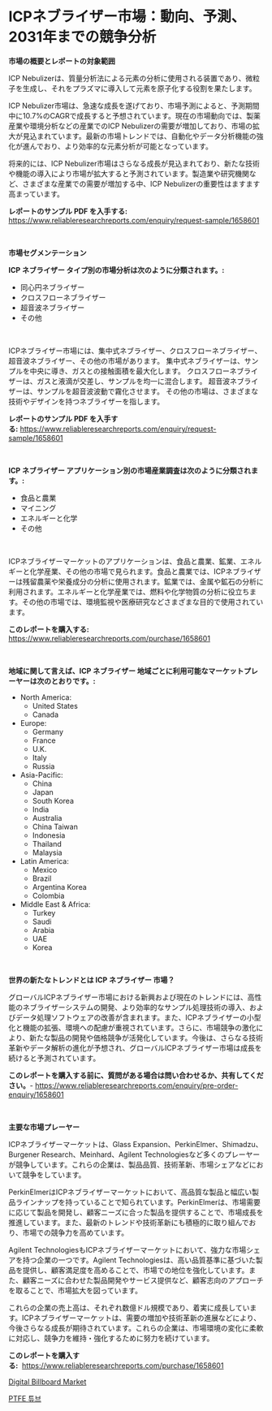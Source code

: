 <p><h1>ICPネブライザー市場：動向、予測、2031年までの競争分析</h1></p><p><strong>市場の概要とレポートの対象範囲</strong></p>
<p><p>ICP Nebulizerは、質量分析法による元素の分析に使用される装置であり、微粒子を生成し、それをプラズマに導入して元素を原子化する役割を果たします。</p><p>ICP Nebulizer市場は、急速な成長を遂げており、市場予測によると、予測期間中に10.7%のCAGRで成長すると予想されています。現在の市場動向では、製薬産業や環境分析などの産業でのICP Nebulizerの需要が増加しており、市場の拡大が見込まれています。最新の市場トレンドでは、自動化やデータ分析機能の強化が進んでおり、より効率的な元素分析が可能となっています。</p><p>将来的には、ICP Nebulizer市場はさらなる成長が見込まれており、新たな技術や機能の導入により市場が拡大すると予測されています。製造業や研究機関など、さまざまな産業での需要が増加する中、ICP Nebulizerの重要性はますます高まっています。</p></p>
<p><strong>レポートのサンプル PDF を入手する:</strong> <a href="https://www.reliableresearchreports.com/enquiry/request-sample/1658601">https://www.reliableresearchreports.com/enquiry/request-sample/1658601</a></p>
<p>&nbsp;</p>
<p><strong>市場セグメンテーション</strong></p>
<p><strong>ICP ネブライザー タイプ別の市場分析は次のように分類されます。:</strong></p>
<p><ul><li>同心円ネブライザー</li><li>クロスフローネブライザー</li><li>超音波ネブライザー</li><li>その他</li></ul></p>
<p>&nbsp;</p>
<p><p>ICPネブライザー市場には、集中式ネブライザー、クロスフローネブライザー、超音波ネブライザー、その他の市場があります。 集中式ネブライザーは、サンプルを中央に導き、ガスとの接触面積を最大化します。 クロスフローネブライザーは、ガスと液滴が交差し、サンプルを均一に混合します。 超音波ネブライザーは、サンプルを超音波波動で霧化させます。 その他の市場は、さまざまな技術やデザインを持つネブライザーを指します。</p></p>
<p><strong>レポートのサンプル PDF を入手する:</strong>&nbsp;<a href="https://www.reliableresearchreports.com/enquiry/request-sample/1658601">https://www.reliableresearchreports.com/enquiry/request-sample/1658601</a></p>
<p>&nbsp;</p>
<p><strong> ICP ネブライザー アプリケーション別の市場産業調査は次のように分類されます。:</strong></p>
<p><ul><li>食品と農業</li><li>マイニング</li><li>エネルギーと化学</li><li>その他</li></ul></p>
<p>&nbsp;</p>
<p><p>ICPネブライザーマーケットのアプリケーションは、食品と農業、鉱業、エネルギーと化学産業、その他の市場で見られます。食品と農業では、ICPネブライザーは残留農薬や栄養成分の分析に使用されます。鉱業では、金属や鉱石の分析に利用されます。エネルギーと化学産業では、燃料や化学物質の分析に役立ちます。その他の市場では、環境監視や医療研究などさまざまな目的で使用されています。</p></p>
<p><strong>このレポートを購入する:</strong>&nbsp; <a href="https://www.reliableresearchreports.com/purchase/1658601">https://www.reliableresearchreports.com/purchase/1658601</a></p>
<p>&nbsp;</p>
<p><strong>地域に関して言えば、ICP ネブライザー 地域ごとに利用可能なマーケットプレーヤーは次のとおりです。:</strong></p>
<p><ul>
    <li>
        North America:
        <ul>
            <li>United States</li>
            <li>Canada</li>
        </ul>
    </li>
    <li>
        Europe:
        <ul>
            <li>Germany</li>
            <li>France</li>
            <li>U.K.</li>
            <li>Italy</li>
            <li>Russia</li>
        </ul>
    </li>
    <li>
        Asia-Pacific:
        <ul>
            <li>China</li>
            <li>Japan</li>
            <li>South Korea</li>
            <li>India</li>
            <li>Australia</li>
            <li>China Taiwan</li>
            <li>Indonesia</li>
            <li>Thailand</li>
            <li>Malaysia</li>
        </ul>
    </li>
    <li>
        Latin America:
        <ul>
            <li>Mexico</li>
            <li>Brazil</li>
            <li>Argentina Korea</li>
            <li>Colombia</li>
        </ul>
    </li>
    <li>
        Middle East & Africa:
        <ul>
            <li>Turkey</li>
            <li>Saudi</li>
            <li>Arabia</li>
            <li>UAE</li>
            <li>Korea</li>
        </ul>
    </li>
    </ul></p>
<p>&nbsp;</p>
<p><strong>世界の新たなトレンドとは ICP ネブライザー 市場？</strong></p>
<p><p>グローバルICPネブライザー市場における新興および現在のトレンドには、高性能のネブライザーシステムの開発、より効率的なサンプル処理技術の導入、およびデータ処理ソフトウェアの改善が含まれます。また、ICPネブライザーの小型化と機能の拡張、環境への配慮が重視されています。さらに、市場競争の激化により、新たな製品の開発や価格競争が活発化しています。今後は、さらなる技術革新やデータ解析の進化が予想され、グローバルICPネブライザー市場は成長を続けると予測されています。</p></p>
<p><strong>このレポートを購入する前に、質問がある場合は問い合わせるか、共有してください。</strong>- <a href="https://www.reliableresearchreports.com/enquiry/pre-order-enquiry/1658601">https://www.reliableresearchreports.com/enquiry/pre-order-enquiry/1658601</a></p>
<p>&nbsp;</p>
<p><strong>主要な市場プレーヤー</strong></p>
<p><p>ICPネブライザーマーケットは、Glass Expansion、PerkinElmer、Shimadzu、Burgener Research、Meinhard、Agilent Technologiesなど多くのプレーヤーが競争しています。これらの企業は、製品品質、技術革新、市場シェアなどにおいて競争をしています。</p><p>PerkinElmerはICPネブライザーマーケットにおいて、高品質な製品と幅広い製品ラインナップを持っていることで知られています。PerkinElmerは、市場需要に応じて製品を開発し、顧客ニーズに合った製品を提供することで、市場成長を推進しています。また、最新のトレンドや技術革新にも積極的に取り組んでおり、市場での競争力を高めています。</p><p>Agilent TechnologiesもICPネブライザーマーケットにおいて、強力な市場シェアを持つ企業の一つです。Agilent Technologiesは、高い品質基準に基づいた製品を提供し、顧客満足度を高めることで、市場での地位を強化しています。また、顧客ニーズに合わせた製品開発やサービス提供など、顧客志向のアプローチを取ることで、市場拡大を図っています。</p><p>これらの企業の売上高は、それぞれ数億ドル規模であり、着実に成長しています。ICPネブライザーマーケットは、需要の増加や技術革新の進展などにより、今後さらなる成長が期待されています。これらの企業は、市場環境の変化に柔軟に対応し、競争力を維持・強化するために努力を続けています。</p></p>
<p><strong>このレポートを購入する:</strong>&nbsp;&nbsp;<a href="https://www.reliableresearchreports.com/purchase/1658601">https://www.reliableresearchreports.com/purchase/1658601</a></p>
<p><p><a href="https://github.com/Chiragrp22/Market-Research-Report-List-4/blob/main/digital-billboard-market.md">Digital Billboard Market</a></p><p><a href="https://github.com/bunxhcci35271755/Market-Research-Report-List-1/blob/main/113406611602.md">PTFE 튜브</a></p></p>